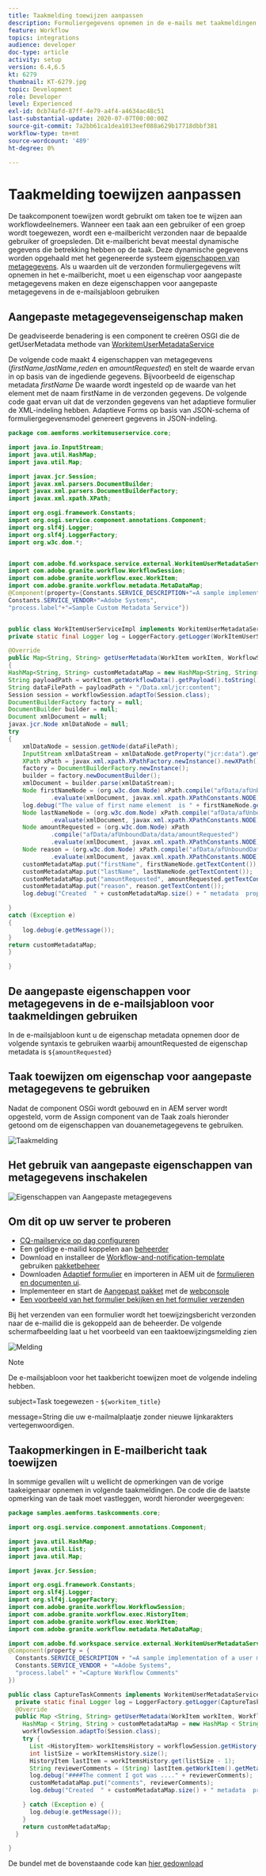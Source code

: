 ```yaml
---
title: Taakmelding toewijzen aanpassen
description: Formuliergegevens opnemen in de e-mails met taakmeldingen toewijzen
feature: Workflow
topics: integrations
audience: developer
doc-type: article
activity: setup
version: 6.4,6.5
kt: 6279
thumbnail: KT-6279.jpg
topic: Development
role: Developer
level: Experienced
exl-id: 0cb74afd-87ff-4e79-a4f4-a4634ac48c51
last-substantial-update: 2020-07-07T00:00:00Z
source-git-commit: 7a2bb61ca1dea1013eef088a629b17718dbbf381
workflow-type: tm+mt
source-wordcount: '489'
ht-degree: 0%

---
```


# Taakmelding toewijzen aanpassen

De taakcomponent toewijzen wordt gebruikt om taken toe te wijzen aan workflowdeelnemers. Wanneer een taak aan een gebruiker of een groep wordt toegewezen, wordt een e-mailbericht verzonden naar de bepaalde gebruiker of groepsleden.
Dit e-mailbericht bevat meestal dynamische gegevens die betrekking hebben op de taak. Deze dynamische gegevens worden opgehaald met het gegenereerde systeem [eigenschappen van metagegevens](https://experienceleague.adobe.com/docs/experience-manager-65/forms/publish-process-aem-forms/use-metadata-in-email-notifications.html#using-system-generated-metadata-in-an-email-notification).
Als u waarden uit de verzonden formuliergegevens wilt opnemen in het e-mailbericht, moet u een eigenschap voor aangepaste metagegevens maken en deze eigenschappen voor aangepaste metagegevens in de e-mailsjabloon gebruiken



## Aangepaste metagegevenseigenschap maken

De geadviseerde benadering is een component te creëren OSGI die de getUserMetadata methode van [WorkitemUserMetadataService](https://helpx.adobe.com/experience-manager/6-5/forms/javadocs/com/adobe/fd/workspace/service/external/WorkitemUserMetadataService.html#getUserMetadataMap--)

De volgende code maakt 4 eigenschappen van metagegevens (_firstName_,_lastName_,_reden_ en _amountRequested_) en stelt de waarde ervan in op basis van de ingediende gegevens. Bijvoorbeeld de eigenschap metadata _firstName_ De waarde wordt ingesteld op de waarde van het element met de naam firstName in de verzonden gegevens. De volgende code gaat ervan uit dat de verzonden gegevens van het adaptieve formulier de XML-indeling hebben. Adaptieve Forms op basis van JSON-schema of formuliergegevensmodel genereert gegevens in JSON-indeling.


```java
package com.aemforms.workitemuserservice.core;

import java.io.InputStream;
import java.util.HashMap;
import java.util.Map;

import javax.jcr.Session;
import javax.xml.parsers.DocumentBuilder;
import javax.xml.parsers.DocumentBuilderFactory;
import javax.xml.xpath.XPath;

import org.osgi.framework.Constants;
import org.osgi.service.component.annotations.Component;
import org.slf4j.Logger;
import org.slf4j.LoggerFactory;
import org.w3c.dom.*;


import com.adobe.fd.workspace.service.external.WorkitemUserMetadataService;
import com.adobe.granite.workflow.WorkflowSession;
import com.adobe.granite.workflow.exec.WorkItem;
import com.adobe.granite.workflow.metadata.MetaDataMap;
@Component(property={Constants.SERVICE_DESCRIPTION+"=A sample implementation of a user metadata service.",
Constants.SERVICE_VENDOR+"=Adobe Systems",
"process.label"+"=Sample Custom Metadata Service"})


public class WorkItemUserServiceImpl implements WorkitemUserMetadataService {
private static final Logger log = LoggerFactory.getLogger(WorkItemUserServiceImpl.class);

@Override
public Map<String, String> getUserMetadata(WorkItem workItem, WorkflowSession workflowSession,MetaDataMap metadataMap)
{
HashMap<String, String> customMetadataMap = new HashMap<String, String>();
String payloadPath = workItem.getWorkflowData().getPayload().toString();
String dataFilePath = payloadPath + "/Data.xml/jcr:content";
Session session = workflowSession.adaptTo(Session.class);
DocumentBuilderFactory factory = null;
DocumentBuilder builder = null;
Document xmlDocument = null;
javax.jcr.Node xmlDataNode = null;
try
{
    xmlDataNode = session.getNode(dataFilePath);
    InputStream xmlDataStream = xmlDataNode.getProperty("jcr:data").getBinary().getStream();
    XPath xPath = javax.xml.xpath.XPathFactory.newInstance().newXPath();
    factory = DocumentBuilderFactory.newInstance();
    builder = factory.newDocumentBuilder();
    xmlDocument = builder.parse(xmlDataStream);
    Node firstNameNode = (org.w3c.dom.Node) xPath.compile("afData/afUnboundData/data/firstName")
            .evaluate(xmlDocument, javax.xml.xpath.XPathConstants.NODE);
    log.debug("The value of first name element  is " + firstNameNode.getTextContent());
    Node lastNameNode = (org.w3c.dom.Node) xPath.compile("afData/afUnboundData/data/lastName")
            .evaluate(xmlDocument, javax.xml.xpath.XPathConstants.NODE);
    Node amountRequested = (org.w3c.dom.Node) xPath
            .compile("afData/afUnboundData/data/amountRequested")
            .evaluate(xmlDocument, javax.xml.xpath.XPathConstants.NODE);
    Node reason = (org.w3c.dom.Node) xPath.compile("afData/afUnboundData/data/reason")
            .evaluate(xmlDocument, javax.xml.xpath.XPathConstants.NODE);
    customMetadataMap.put("firstName", firstNameNode.getTextContent());
    customMetadataMap.put("lastName", lastNameNode.getTextContent());
    customMetadataMap.put("amountRequested", amountRequested.getTextContent());
    customMetadataMap.put("reason", reason.getTextContent());
    log.debug("Created  " + customMetadataMap.size() + " metadata  properties");

}
catch (Exception e)
{
    log.debug(e.getMessage());
}
return customMetadataMap;
}

}
```

## De aangepaste eigenschappen voor metagegevens in de e-mailsjabloon voor taakmeldingen gebruiken

In de e-mailsjabloon kunt u de eigenschap metadata opnemen door de volgende syntaxis te gebruiken waarbij amountRequested de eigenschap metadata is `${amountRequested}`

## Taak toewijzen om eigenschap voor aangepaste metagegevens te gebruiken

Nadat de component OSGi wordt gebouwd en in AEM server wordt opgesteld, vorm de Assign component van de Taak zoals hieronder getoond om de eigenschappen van douanemetagegevens te gebruiken.


![Taakmelding](assets/task-notification.PNG)

## Het gebruik van aangepaste eigenschappen van metagegevens inschakelen

![Eigenschappen van Aangepaste metagegevens](assets/custom-meta-data-properties.PNG)

## Om dit op uw server te proberen

* [CQ-mailservice op dag configureren](https://experienceleague.adobe.com/docs/experience-manager-65/administering/operations/notification.html#configuring-the-mail-service)
* Een geldige e-mailid koppelen aan [beheerder](http://localhost:4502/security/users.html)
* Download en installeer de [Workflow-and-notification-template](assets/workflow-and-task-notification-template.zip) gebruiken [pakketbeheer](http://localhost:4502/crx/packmgr/index.jsp)
* Downloaden [Adaptief formulier](assets/request-travel-authorization.zip) en importeren in AEM uit de [formulieren en documenten ui](http://localhost:4502/aem/forms.html/content/dam/formsanddocuments).
* Implementeer en start de [Aangepast pakket](assets/work-items-user-service-bundle.jar) met de [webconsole](http://localhost:4502/system/console/bundles)
* [Een voorbeeld van het formulier bekijken en het formulier verzenden](http://localhost:4502/content/dam/formsanddocuments/requestfortravelauhtorization/jcr:content?wcmmode=disabled)

Bij het verzenden van een formulier wordt het toewijzingsbericht verzonden naar de e-mailid die is gekoppeld aan de beheerder. De volgende schermafbeelding laat u het voorbeeld van een taaktoewijzingsmelding zien

![Melding](assets/task-nitification-email.png)

>[!NOTE]
>De e-mailsjabloon voor het taakbericht toewijzen moet de volgende indeling hebben.
>
> subject=Task toegewezen - `${workitem_title}`
>
> message=String die uw e-mailmalplaatje zonder nieuwe lijnkarakters vertegenwoordigen.

## Taakopmerkingen in E-mailbericht taak toewijzen

In sommige gevallen wilt u wellicht de opmerkingen van de vorige taakeigenaar opnemen in volgende taakmeldingen. De code die de laatste opmerking van de taak moet vastleggen, wordt hieronder weergegeven:

```java
package samples.aemforms.taskcomments.core;

import org.osgi.service.component.annotations.Component;

import java.util.HashMap;
import java.util.List;
import java.util.Map;

import javax.jcr.Session;

import org.osgi.framework.Constants;
import org.slf4j.Logger;
import org.slf4j.LoggerFactory;
import com.adobe.granite.workflow.WorkflowSession;
import com.adobe.granite.workflow.exec.HistoryItem;
import com.adobe.granite.workflow.exec.WorkItem;
import com.adobe.granite.workflow.metadata.MetaDataMap;

import com.adobe.fd.workspace.service.external.WorkitemUserMetadataService;
@Component(property = {
  Constants.SERVICE_DESCRIPTION + "=A sample implementation of a user metadata service.",
  Constants.SERVICE_VENDOR + "=Adobe Systems",
  "process.label" + "=Capture Workflow Comments"
})

public class CaptureTaskComments implements WorkitemUserMetadataService {
  private static final Logger log = LoggerFactory.getLogger(CaptureTaskComments.class);
  @Override
  public Map <String, String> getUserMetadata(WorkItem workItem, WorkflowSession workflowSession, MetaDataMap metadataMap) {
    HashMap < String, String > customMetadataMap = new HashMap < String, String > ();
    workflowSession.adaptTo(Session.class);
    try {
      List <HistoryItem> workItemsHistory = workflowSession.getHistory(workItem.getWorkflow());
      int listSize = workItemsHistory.size();
      HistoryItem lastItem = workItemsHistory.get(listSize - 1);
      String reviewerComments = (String) lastItem.getWorkItem().getMetaDataMap().get("workitemComment");
      log.debug("####The comment I got was ...." + reviewerComments);
      customMetadataMap.put("comments", reviewerComments);
      log.debug("Created  " + customMetadataMap.size() + " metadata  properties");

    } catch (Exception e) {
      log.debug(e.getMessage());
    }
    return customMetadataMap;
  }

}
```

De bundel met de bovenstaande code kan [hier gedownload](assets/samples.aemforms.taskcomments.taskcomments.core-1.0-SNAPSHOT.jar)
